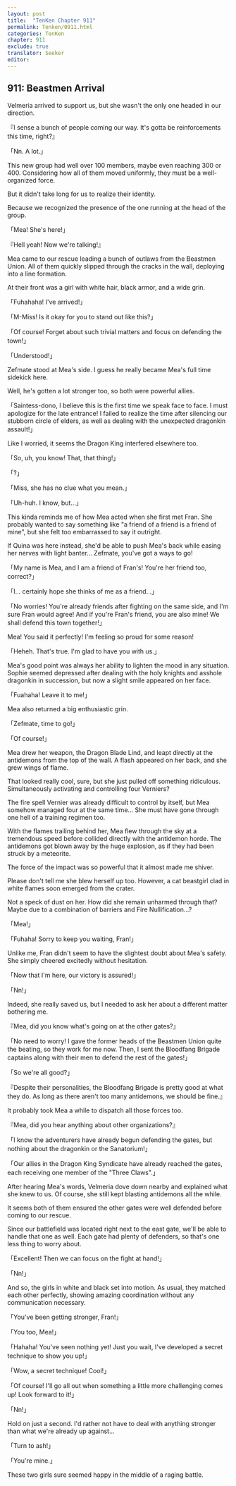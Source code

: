 ```yaml
---
layout: post
title:  "TenKen Chapter 911"
permalink: Tenken/0911.html
categories: TenKen
chapter: 911
exclude: true
translator: Seeker
editor: 
---
```

<h2>911: Beastmen Arrival</h2>

Velmeria arrived to support us, but she wasn't the only one headed in our direction.

『I sense a bunch of people coming our way. It's gotta be reinforcements this time, right?』

「Nn. A lot.」

This new group had well over 100 members, maybe even reaching 300 or 400. Considering how all of them moved uniformly, they must be a well-organized force.

But it didn't take long for us to realize their identity.

Because we recognized the presence of the one running at the head of the group.

「Mea! She's here!」

『Hell yeah! Now we're talking!』

Mea came to our rescue leading a bunch of outlaws from the Beastmen Union. All of them quickly slipped through the cracks in the wall, deploying into a line formation.

At their front was a girl with white hair, black armor, and a wide grin.

「Fuhahaha! I've arrived!」

「M-Miss! Is it okay for you to stand out like this?」

「Of course! Forget about such trivial matters and focus on defending the town!」

「Understood!」

Zefmate stood at Mea's side. I guess he really became Mea's full time sidekick here.

Well, he's gotten a lot stronger too, so both were powerful allies.

「Saintess-dono, I believe this is the first time we speak face to face. I must apologize for the late entrance! I failed to realize the time after silencing our stubborn circle of elders, as well as dealing with the unexpected dragonkin assault!」

Like I worried, it seems the Dragon King interfered elsewhere too.

「So, uh, you know! That, that thing!」

「?」

「Miss, she has no clue what you mean.」

「Uh-huh. I know, but...」

This kinda reminds me of how Mea acted when she first met Fran. She probably wanted to say something like "a friend of a friend is a friend of mine", but she felt too embarrassed to say it outright.

If Quina was here instead, she'd be able to push Mea's back while easing her nerves with light banter... Zefmate, you've got a ways to go!

「My name is Mea, and I am a friend of Fran's! You're her friend too, correct?」

「I... certainly hope she thinks of me as a friend...」

「No worries! You're already friends after fighting on the same side, and I'm sure Fran would agree! And if you're Fran's friend, you are also mine! We shall defend this town together!」

Mea! You said it perfectly! I'm feeling so proud for some reason!

「Heheh. That's true. I'm glad to have you with us.」

Mea's good point was always her ability to lighten the mood in any situation. Sophie seemed depressed after dealing with the holy knights and asshole dragonkin in succession, but now a slight smile appeared on her face.

「Fuahaha! Leave it to me!」

Mea also returned a big enthusiastic grin.

「Zefmate, time to go!」

「Of course!」

Mea drew her weapon, the Dragon Blade Lind, and leapt directly at the antidemons from the top of the wall. A flash appeared on her back, and she grew wings of flame.

That looked really cool, sure, but she just pulled off something ridiculous. Simultaneously activating and controlling four Verniers?

The fire spell Vernier was already difficult to control by itself, but Mea somehow managed four at the same time... She must have gone through one hell of a training regimen too.

With the flames trailing behind her, Mea flew through the sky at a tremendous speed before collided directly with the antidemon horde. The antidemons got blown away by the huge explosion, as if they had been struck by a meteorite.

The force of the impact was so powerful that it almost made me shiver.

Please don't tell me she blew herself up too. However, a cat beastgirl clad in white flames soon emerged from the crater.

Not a speck of dust on her. How did she remain unharmed through that? Maybe due to a combination of barriers and Fire Nullification...?

「Mea!」

「Fuhaha! Sorry to keep you waiting, Fran!」

Unlike me, Fran didn't seem to have the slightest doubt about Mea's safety. She simply cheered excitedly without hesitation.

「Now that I'm here, our victory is assured!」

「Nn!」

Indeed, she really saved us, but I needed to ask her about a different matter bothering me.

『Mea, did you know what's going on at the other gates?』

「No need to worry! I gave the former heads of the Beastmen Union quite the beating, so they work for me now. Then, I sent the Bloodfang Brigade captains along with their men to defend the rest of the gates!」

「So we're all good?」

『Despite their personalities, the Bloodfang Brigade is pretty good at what they do. As long as there aren't too many antidemons, we should be fine.』

It probably took Mea a while to dispatch all those forces too.

『Mea, did you hear anything about other organizations?』

「I know the adventurers have already begun defending the gates, but nothing about the dragonkin or the Sanatorium!」

「Our allies in the Dragon King Syndicate have already reached the gates, each receiving one member of the "Three Claws".」

After hearing Mea's words, Velmeria dove down nearby and explained what she knew to us. Of course, she still kept blasting antidemons all the while.

It seems both of them ensured the other gates were well defended before coming to our rescue.

Since our battlefield was located right next to the east gate, we'll be able to handle that one as well. Each gate had plenty of defenders, so that's one less thing to worry about.

「Excellent! Then we can focus on the fight at hand!」

「Nn!」

And so, the girls in white and black set into motion. As usual, they matched each other perfectly, showing amazing coordination without any communication necessary.

「You've been getting stronger, Fran!」

「You too, Mea!」

「Hahaha! You've seen nothing yet! Just you wait, I've developed a secret technique to show you up!」

「Wow, a secret technique! Cool!」

「Of course! I'll go all out when something a little more challenging comes up! Look forward to it!」

「Nn!」

Hold on just a second. I'd rather not have to deal with anything stronger than what we're already up against...

「Turn to ash!」

「You're mine.」

These two girls sure seemed happy in the middle of a raging battle.



